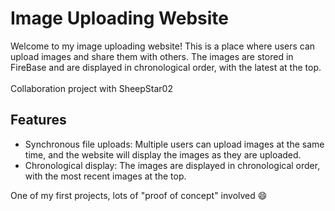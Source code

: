 # Image Uploading Website
Welcome to my image uploading website! This is a place where users can upload images and share them with others. The images are stored in FireBase and are displayed in chronological order, with the latest at the top.
<br>
<br>
Collaboration project with SheepStar02
<br>
<h2> Features </h2>

- Synchronous file uploads: Multiple users can upload images at the same time, and the website will display the images as they are uploaded.
- Chronological display: The images are displayed in chronological order, with the most recent images at the top.

One of my first projects, lots of "proof of concept" involved 😄
